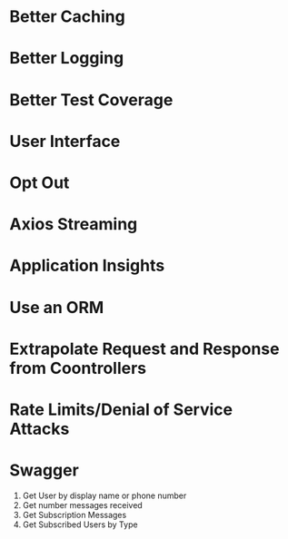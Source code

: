 # Better Caching
# Better Logging
# Better Test Coverage
# User Interface
# Opt Out
# Axios Streaming
# Application Insights
# Use an ORM
# Extrapolate Request and Response from Coontrollers
# Rate Limits/Denial of Service Attacks
# Swagger

1) Get User by display name or phone number
2) Get number messages received
3) Get Subscription Messages
4) Get Subscribed Users by Type
